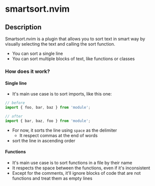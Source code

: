 # smartsort.nvim

## Description

Smartsort.nvim is a plugin that allows you to sort text in smart way by visually selecting the text and calling the sort function.

- You can sort a single line
- You can sort multiple blocks of text, like functions or classes

### How does it work?

#### Single line

- It's main use case is to sort imports, like this one:
```javascript
// before
import { foo, bar, baz } from 'module';

// after
import { bar, baz, foo } from 'module';
```
- For now, it sorts the line using `space` as the delimiter
    - It respect commas at the end of words
- sort the line in ascending order

#### Functions

- It's main use case is to sort functions in a file by their name
- It respects the space between the functions, even if it's inconsistent
- Except for the comments, it'll ignore blocks of code that are not functions and treat them as empty lines
